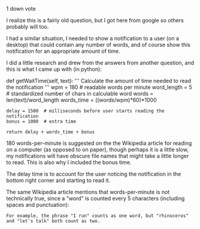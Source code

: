  1
down vote


I realize this is a fairly old question, but I got here from google so others probably will too.

I had a similar situation, I needed to show a notification to a user (on a desktop) that could contain any number of words, and of course show this notification for an appropriate amount of time.

I did a little research and drew from the answers from another question, and this is what I came up with (in python):

def getWaitTime(self, text):
    ''' Calculate the amount of time needed to read the notification '''
    wpm = 180  # readable words per minute
    word_length = 5  # standardized number of chars in calculable word
    words = len(text)/word_length
    words_time = ((words/wpm)*60)*1000

    delay = 1500  # milliseconds before user starts reading the notification
    bonus = 1000  # extra time

    return delay + words_time + bonus

180 words-per-minute is suggested on the the Wikipedia article for reading on a computer (as opposed to on paper), though perhaps it is a little slow, my notifications will have obscure file names that might take a little longer to read. This is also why I included the bonus time.

The delay time is to account for the user noticing the notification in the bottom right corner and starting to read it.

The same Wikipedia article mentions that words-per-minute is not technically true, since a "word" is counted every 5 characters (including spaces and punctuation):

    For example, the phrase "I run" counts as one word, but "rhinoceros" and "let's talk" both count as two.

